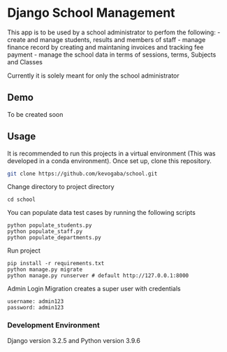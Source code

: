 # Django School Management

This app is to be used by a school administrator to perfom the following:
    - create and manage students, results and members of staff
    - manage finance record by creating and maintaning invoices and tracking fee payment
    - manage the school data in terms of sessions, terms, Subjects and Classes

Currently it is solely meant for only the school administrator

## Demo
To be created soon

## Usage 
It is recommended to run this projects in a virtual environment (This was developed in a conda environment). Once set up, clone this repository.

```bash
git clone https://github.com/kevogaba/school.git
```

Change directory to project directory

```
cd school
```

You can populate data test cases by running the following scripts
```
python populate_students.py
python populate_staff.py
python populate_departments.py
```

Run project

```
pip install -r requirements.txt
python manage.py migrate
python manage.py runserver # default http://127.0.0.1:8000
```

Admin Login
Migration creates a super user with credentials

```
username: admin123
password: admin123
```

### Development Environment
Django version 3.2.5 and Python version 3.9.6